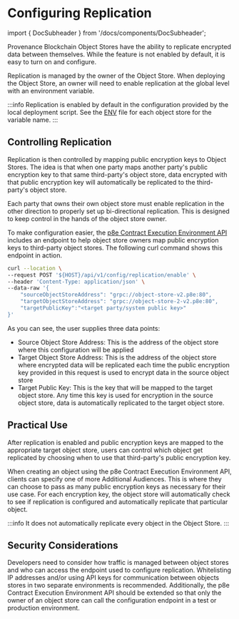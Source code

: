 # Configuring Replication

import { DocSubheader } from '/docs/components/DocSubheader';

<DocSubheader text="How to replicate data from one Object Store to another"
/>

Provenance Blockchain Object Stores have the ability to replicate encrypted data between themselves. While the feature is not enabled by default, it is easy to turn on and configure.

Replication is managed by the owner of the Object Store. When deploying the Object Store, an owner will need to enable replication at the global level with an environment variable.

:::info
Replication is enabled by default in the configuration provided by the local deployment script. See the [ENV](https://github.com/provenance-io/p8e-cee-api/blob/main/service/docker/common-object-store-1.env#L4) file for each object store for the variable name.
:::

## Controlling Replication

Replication is then controlled by mapping public encryption keys to Object Stores. The idea is that when one party maps another party's public encryption key to that same third-party's object store, data encrypted with that public encryption key will automatically be replicated to the third-party's object store.

Each party that owns their own object store must enable replication in the other direction to properly set up bi-directional replication. This is designed to keep control in the hands of the object store owner.

To make configuration easier, the [p8e Contract Execution Environment API](https://github.com/provenance-io/p8e-cee-api) includes an endpoint to help object store owners map public encryption keys to third-party object stores. The following curl command shows this endpoint in action.

```bash
curl --location \
--request POST '${HOST}/api/v1/config/replication/enable' \
--header 'Content-Type: application/json' \
--data-raw '{
    "sourceObjectStoreAddress": "grpc://object-store-v2.p8e:80",
    "targetObjectStoreAddress": "grpc://object-store-2-v2.p8e:80",
    "targetPublicKey":"<target party/system public key>"
}'
```

As you can see, the user supplies three data points:

- Source Object Store Address: This is the address of the object store where this configuration will be applied
- Target Object Store Address: This is the address of the object store where encrypted data will be replicated each time the public encryption key provided in this request is used to encrypt data in the source object store
- Target Public Key: This is the key that will be mapped to the target object store. Any time this key is used for encryption in the source object store, data is automatically replicated to the target object store.

## Practical Use

After replication is enabled and public encryption keys are mapped to the appropriate target object store, users can control which object get replicated by choosing when to use that third-party's public encryption key.

When creating an object using the p8e Contract Execution Environment API, clients can specify one of more Additional Audiences. This is where they can choose to pass as many public encryption keys as necessary for their use case. For each encryption key, the object store will automatically check to see if replication is configured and automatically replicate that particular object.

:::info
It does not automatically replicate every object in the Object Store.
:::

## Security Considerations

Developers need to consider how traffic is managed between object stores and who can access the endpoint used to configure replication. Whitelisting IP addresses and/or using API keys for communication between objects stores in two separate environments is recommended. Additionally, the p8e Contract Execution Environment API should be extended so that only the owner of an object store can call the configuration endpoint in a test or production environment.
